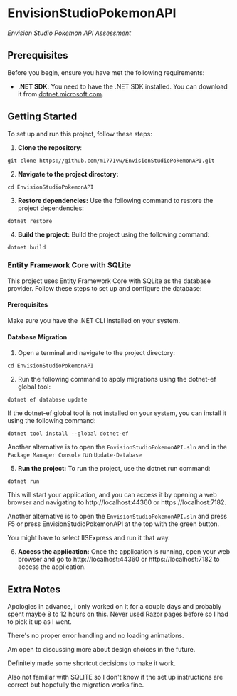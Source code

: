# EnvisionStudioPokemonAPI

*Envision Studio Pokemon API Assessment*

## Prerequisites

Before you begin, ensure you have met the following requirements:

- **.NET SDK**: You need to have the .NET SDK installed. You can download it from [dotnet.microsoft.com](https://dotnet.microsoft.com/download).

## Getting Started

To set up and run this project, follow these steps:

1. **Clone the repository**:

```shell
git clone https://github.com/m1771vw/EnvisionStudioPokemonAPI.git
```
2. **Navigate to the project directory:**

```shell
cd EnvisionStudioPokemonAPI
```

3. **Restore dependencies:**
Use the following command to restore the project dependencies:
```
dotnet restore
```
4. **Build the project:**
Build the project using the following command:

```
dotnet build
```

### Entity Framework Core with SQLite

This project uses Entity Framework Core with SQLite as the database provider. Follow these steps to set up and configure the database:

#### Prerequisites

Make sure you have the .NET CLI installed on your system.

#### Database Migration

1. Open a terminal and navigate to the project directory:

```
cd EnvisionStudioPokemonAPI
```
2. Run the following command to apply migrations using the dotnet-ef global tool:

```
dotnet ef database update
```
If the dotnet-ef global tool is not installed on your system, you can install it using the following command:
```
dotnet tool install --global dotnet-ef
```
Another alternative is to open the `EnvisionStudioPokemonAPI.sln` and in the `Package Manager Console` run `Update-Database`

5. **Run the project:**
To run the project, use the dotnet run command:

```
dotnet run
```
This will start your application, and you can access it by opening a web browser and navigating to http://localhost:44360 or https://localhost:7182.

Another alternative is to open the `EnvisionStudioPokemonAPI.sln` and press F5 or press EnvisionStudioPokemonAPI at the top with the green button.

You might have to select IISExpress and run it that way.

6. **Access the application:**
Once the application is running, open your web browser and go to http://localhost:44360 or https://localhost:7182 to access the application.

## Extra Notes

Apologies in advance, I only worked on it for a couple days and probably spent maybe 8 to 12 hours on this. Never used Razor pages before so I had to pick it up as I went.

There's no proper error handling and no loading animations. 

Am open to discussing more about design choices in the future.

Definitely made some shortcut decisions to make it work.

Also not familiar with SQLITE so I don't know if the set up instructions are correct but hopefully the migration works fine.